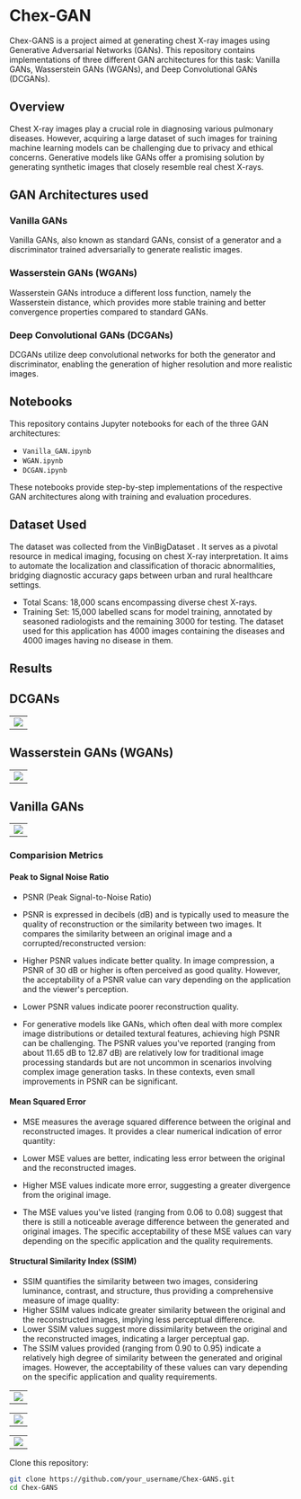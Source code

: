# Chex-GAN

Chex-GANS is a project aimed at generating chest X-ray images using Generative Adversarial Networks (GANs). This repository contains implementations of three different GAN architectures for this task: Vanilla GANs, Wasserstein GANs (WGANs), and Deep Convolutional GANs (DCGANs).

## Overview

Chest X-ray images play a crucial role in diagnosing various pulmonary diseases. However, acquiring a large dataset of such images for training machine learning models can be challenging due to privacy and ethical concerns. Generative models like GANs offer a promising solution by generating synthetic images that closely resemble real chest X-rays.

## GAN Architectures used

### Vanilla GANs

Vanilla GANs, also known as standard GANs, consist of a generator and a discriminator trained adversarially to generate realistic images.

### Wasserstein GANs (WGANs)

Wasserstein GANs introduce a different loss function, namely the Wasserstein distance, which provides more stable training and better convergence properties compared to standard GANs.

### Deep Convolutional GANs (DCGANs)


DCGANs utilize deep convolutional networks for both the generator and discriminator, enabling the generation of higher resolution and more realistic images.

## Notebooks

This repository contains Jupyter notebooks for each of the three GAN architectures:

- `Vanilla_GAN.ipynb`
- `WGAN.ipynb`
- `DCGAN.ipynb`

These notebooks provide step-by-step implementations of the respective GAN architectures along with training and evaluation procedures.

## Dataset Used
The dataset was collected from the VinBigDataset . It serves as a pivotal resource in medical imaging, focusing on chest X-ray interpretation.
It aims to automate the localization and classification of thoracic abnormalities, bridging diagnostic accuracy gaps between urban and rural healthcare settings.
- Total Scans: 18,000 scans encompassing diverse chest X-rays.
- Training Set: 15,000 labelled scans for model training, annotated by seasoned radiologists and the remaining 3000 for testing.
The dataset used for this application has 4000 images containing the diseases and 4000 images having no disease in them.

## Results

## DCGANs

<table>
  <tr>
    <td><img src="https://github.com/k-Rohit/Chex-GANS/assets/93335681/3f97cca3-be2a-48ff-aef9-d7eba24fad7b"></td>
  </tr>
</table>


## Wasserstein GANs (WGANs)

<table>
  <tr>
    <td><img src="https://github.com/k-Rohit/Chex-GANS/assets/93335681/60e6d2f5-b888-49eb-8b76-c25aa43e03b9">  </td>
</table>

## Vanilla GANs
<table>
  <tr>
    <td><img src="https://github.com/k-Rohit/Chex-GANS/assets/93335681/f1287c2d-7806-4b60-96c6-62919e0622c6">  </td>
  </tr>
</table>


### Comparision Metrics

#### Peak to Signal Noise Ratio
- PSNR (Peak Signal-to-Noise Ratio)
- PSNR is expressed in decibels (dB) and is typically used to measure the quality of reconstruction or the similarity between two images. It compares the similarity between an original image and a corrupted/reconstructed version:

- Higher PSNR values indicate better quality. In image compression, a PSNR of 30 dB or higher is often perceived as good quality. However, the acceptability of a PSNR value can vary depending on the application and the viewer's perception.
- Lower PSNR values indicate poorer reconstruction quality.
- For generative models like GANs, which often deal with more complex image distributions or detailed textural features, achieving high PSNR can be challenging. The PSNR values you've reported (ranging from about 11.65 dB to 12.87 dB) are relatively low for traditional image processing standards but are not uncommon in scenarios involving complex image generation tasks. In these contexts, even small improvements in PSNR can be significant.

#### Mean Squared Error
- MSE measures the average squared difference between the original and reconstructed images. It provides a clear numerical indication of error quantity:

- Lower MSE values are better, indicating less error between the original and the reconstructed images.
- Higher MSE values indicate more error, suggesting a greater divergence from the original image.
- The MSE values you've listed (ranging from 0.06 to 0.08) suggest that there is still a noticeable average difference between the generated and original images. The specific acceptability of these MSE values can vary depending on the specific application and the quality requirements.


#### Structural Similarity Index (SSIM)
- SSIM quantifies the similarity between two images, considering luminance, contrast, and structure, thus providing a comprehensive measure of image quality:
- Higher SSIM values indicate greater similarity between the original and the reconstructed images, implying less perceptual difference.
- Lower SSIM values suggest more dissimilarity between the original and the reconstructed images, indicating a larger perceptual gap.
- The SSIM values provided (ranging from 0.90 to 0.95) indicate a relatively high degree of similarity between the generated and original images. However, the acceptability of these values can vary depending on the specific application and quality requirements.

<table>
  <tr>
    <td><img src="https://github.com/k-Rohit/Chex-GANS/assets/93335681/42e99747-bf5c-4cfc-9549-84d2b20ff0e5"></td>
  </tr>
</table>

<table>
  <tr>
    <td><img src="https://github.com/k-Rohit/Chex-GANS/assets/93335681/80bf59f5-f16d-4cbe-bb83-a2e6e4054f24"></td></td>
</table>
<td>

<table>
  <tr>
     <td><img src="https://github.com/k-Rohit/Chex-GANS/assets/93335681/ac354e69-0f8a-46ef-93e8-a975c6ddd52a"></td>
  </tr>
</table>

Clone this repository:

```bash
git clone https://github.com/your_username/Chex-GANS.git
cd Chex-GANS
